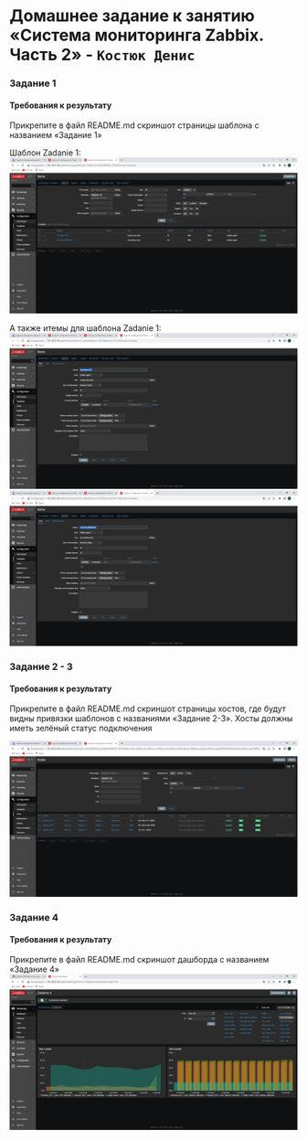# Домашнее задание к занятию «Система мониторинга Zabbix. Часть 2» - `Костюк Денис`

### Задание 1
#### Требования к результату 

Прикрепите в файл README.md скриншот страницы шаблона с названием «Задание 1»

Шаблон Zadanie 1:
   ![Скрин1](https://github.com/denniskostyuk/zabbix-2/blob/main/task-1_template.png)

А также итемы для шаблона Zadanie 1:
   ![Скрин2](https://github.com/denniskostyuk/zabbix-2/blob/main/task-1_item1.png)
   ![Скрин3](https://github.com/denniskostyuk/zabbix-2/blob/main/task-1_item2.png)
   



### Задание 2 - 3
#### Требования к результату

Прикрепите в файл README.md скриншот страницы хостов, где будут видны привязки шаблонов с названиями «Задание 2-3». Хосты должны иметь зелёный статус подключения

   ![Скрин1](https://github.com/denniskostyuk/zabbix-2/blob/main/Task_2-3.png)
   



### Задание 4
#### Требования к результату 

Прикрепите в файл README.md скриншот дашборда с названием «Задание 4»
   ![Скрин1](https://github.com/denniskostyuk/zabbix-2/blob/main/task_4.png)
